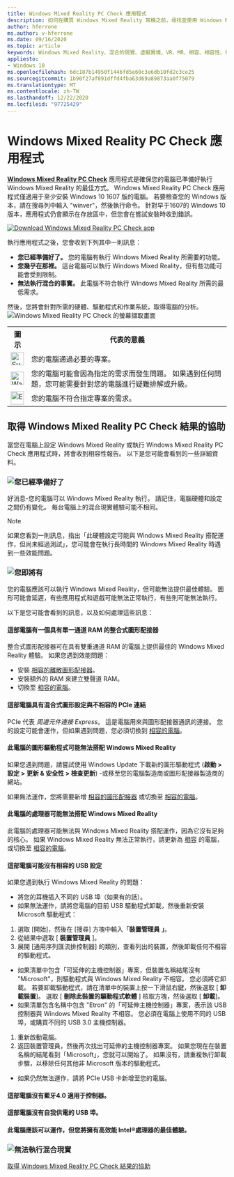 ```yaml
---
title: Windows Mixed Reality PC Check 應用程式
description: 如何在購買 Windows Mixed Reality 耳機之前，尋找並使用 Windows Mixed Reality PC Check 應用程式來測試電腦的相容性。
author: hferrone
ms.author: v-hferrone
ms.date: 09/16/2020
ms.topic: article
keywords: Windows Mixed Reality、混合的現實、虛擬實境、VR、MR、相容、相容性、電腦、系統需求
appliesto:
- Windows 10
ms.openlocfilehash: 6dc187b14950f1446fd5e60c3e6db10fd2c3ce25
ms.sourcegitcommit: 1b90f27af091dffd4fba63d69a89873aa0f75079
ms.translationtype: MT
ms.contentlocale: zh-TW
ms.lasthandoff: 12/22/2020
ms.locfileid: "97725429"
---
```

# <a name="windows-mixed-reality-pc-check-app"></a>Windows Mixed Reality PC Check 應用程式

**[Windows Mixed Reality PC Check](https://www.microsoft.com/store/p/windows-mixed-reality-pc-check/9nzvl19n7cnc)** 應用程式是確保您的電腦已準備好執行 Windows Mixed Reality 的最佳方式。 Windows Mixed Reality PC Check 應用程式僅適用于至少安裝 Windows 10 1607 版的電腦。 若要檢查您的 Windows 版本，請在搜尋列中輸入 "winver"，然後執行命令。 針對早于1607的 Windows 10 版本，應用程式仍會顯示在存放區中，但您會在嘗試安裝時收到錯誤。

<a href="https://www.microsoft.com/store/productid/9NZVL19N7CNC"><img alt="Download Windows Mixed Reality PC Check app" src="images/WMR-PC-Check-app.png"/></a>

執行應用程式之後，您會收到下列其中一則訊息：

* **您已經準備好了。** 您的電腦有執行 Windows Mixed Reality 所需要的功能。
* **您幾乎在那裡。** 這台電腦可以執行 Windows Mixed Reality，但有些功能可能會受到限制。
* **無法執行混合的事實。** 此電腦不符合執行 Windows Mixed Reality 所需的最低需求。

然後，您將會針對所需的硬體、驅動程式和作業系統，取得電腦的分析。
![Windows Mixed Reality PC Check 的螢幕擷取畫面](images/screenshot-mr-pc-check.jpg) 

<table>
<tr>
<th>圖示</th><th>代表的意義</th>
</tr><tr>
<td> <img alt="Succeeded" width="30" height="30" src="images/glyph-succeeded.png" /></td><td style="vertical-align: middle">您的電腦通過必要的專案。</td>
</tr><tr>
<td> <img alt="Warning" width="30" height="30" src="images/glyph-warning.png" /></td><td style="vertical-align: middle">您的電腦可能會因為指定的需求而發生問題。 如果遇到任何問題，您可能需要針對您的電腦進行疑難排解或升級。</td>
</tr><tr>
<td> <img alt="Error" width="30" height="30" src="images/glyph-error.png" /></td><td style="vertical-align: middle">您的電腦不符合指定專案的需求。</td>
</tr>
</table>

## <a name="get-help-with-windows-mixed-reality-pc-check-results"></a>取得 Windows Mixed Reality PC Check 結果的協助

當您在電腦上設定 Windows Mixed Reality 或執行 Windows Mixed Reality PC Check 應用程式時，將會收到相容性報告。 以下是您可能會看到的一些詳細資料。

### <a name="youre-good-to-go"></a>![您已經準備好了](images/glyph-succeeded.png)

好消息-您的電腦可以 Windows Mixed Reality 執行。 請記住，電腦硬體和設定之間仍有變化。 每台電腦上的混合現實體驗可能不相同。

>[!NOTE]
>如果您看到一則訊息，指出「此硬體設定可能與 Windows Mixed Reality 搭配運作，但尚未經過測試」，您可能會在執行長時間的 Windows Mixed Reality 時遇到一些效能問題。

### <a name="youre-nearly-there"></a>![您即將有](images/glyph-warning.png)

您的電腦應該可以執行 Windows Mixed Reality，但可能無法提供最佳體驗。 圖形可能會延遲，有些應用程式和遊戲可能無法正常執行，有些則可能無法執行。

以下是您可能會看到的訊息，以及如何處理這些訊息：

#### <a name="this-pc-has-an-integrated-graphics-card-with-single-channel-ram"></a>這部電腦有一個具有單一通道 RAM 的整合式圖形配接器

整合式圖形配接器可在具有雙重通道 RAM 的電腦上提供最佳的 Windows Mixed Reality 體驗。 如果您遇到效能問題：

* 安裝 [相容的離散圖形配接器](windows-mixed-reality-minimum-pc-hardware-compatibility-guidelines.md)。
* 安裝額外的 RAM 來建立雙聲道 RAM。
* 切換至 [相容的電腦](https://www.microsoft.com/windows/windows-mixed-reality-devices)。

#### <a name="this-pc-has-a-hybrid-graphics-configuration-with-an-incompatible-pcie-link"></a>這部電腦具有混合式圖形設定與不相容的 PCIe 連結

PCIe 代表 *周邊元件連接 Express*。 這是電腦用來與圖形配接器通訊的連接。 您的設定可能會運作，但如果遇到問題，您必須切換到 [相容的電腦](https://www.microsoft.com/windows/windows-mixed-reality-devices)。

#### <a name="this-pcs-graphics-driver-might-not-work-well-with-windows-mixed-reality"></a>此電腦的圖形驅動程式可能無法搭配 Windows Mixed Reality

如果您遇到問題，請嘗試使用 Windows Update 下載新的圖形驅動程式 (**啟動 > 設定 > 更新 & 安全性 > 檢查更新**) -或移至您的電腦製造商或圖形配接器製造商的網站。

如果無法運作，您將需要新增 [相容的圖形配接器](windows-mixed-reality-minimum-pc-hardware-compatibility-guidelines.md) 或切換至 [相容的電腦](https://www.microsoft.com/windows/windows-mixed-reality-devices)。

#### <a name="this-pcs-processor-might-not-work-well-with-windows-mixed-reality"></a>此電腦的處理器可能無法搭配 Windows Mixed Reality

此電腦的處理器可能無法與 Windows Mixed Reality 搭配運作，因為它沒有足夠的核心。 如果 Windows Mixed Reality 無法正常執行，請更新為 [相容](windows-mixed-reality-minimum-pc-hardware-compatibility-guidelines.md) 的電腦，或切換至 [相容的電腦](https://www.microsoft.com/windows/windows-mixed-reality-devices)。

#### <a name="this-pc-might-not-have-a-compatible-usb-configuration"></a>這部電腦可能沒有相容的 USB 設定

如果您遇到執行 Windows Mixed Reality 的問題：

* 將您的耳機插入不同的 USB 埠（如果有的話）。
* 如果無法運作，請將您電腦的目前 USB 驅動程式卸載，然後重新安裝 Microsoft 驅動程式：

1. 選取 [開始]，然後在 [搜尋] 方塊中輸入「**裝置管理員** **」**。
1. 從結果中選取 [ **裝置管理員** ]。
1. 展開 [通用序列匯流排控制器] 的類別，查看列出的裝置，然後卸載任何不相容的驅動程式。 
 * 如果清單中包含「可延伸的主機控制器」專案，但裝置名稱結尾沒有 "Microsoft"，則驅動程式與 Windows Mixed Reality 不相容。 您必須將它卸載。 若要卸載驅動程式，請在清單中的裝置上按一下滑鼠右鍵，然後選取 [ **卸載裝置**]。 選取 [ **刪除此裝置的驅動程式軟體** ] 核取方塊，然後選取 [ **卸載**]。
 * 如果清單包含名稱中包含 "Etron" 的「可延伸主機控制器」專案，表示該 USB 控制器與 Windows Mixed Reality 不相容。 您必須在電腦上使用不同的 USB 埠，或購買不同的 USB 3.0 主機控制器。
1. 重新啟動電腦。 
1. 返回裝置管理員，然後再次找出可延伸的主機控制器專案。 如果您現在在裝置名稱的結尾看到「Microsoft」，您就可以開始了。 如果沒有，請重複執行卸載步驟，以移除任何其他非 Microsoft 版本的驅動程式。
* 如果仍然無法運作，請將 PCIe USB 卡新增至您的電腦。

#### <a name="this-pc-doesnt-have-bluetooth-40-for-controllers"></a>這部電腦沒有藍牙4.0 適用于控制器。

#### <a name="this-pc-doesnt-have-a-self-powered-usb-port"></a>這部電腦沒有自我供電的 USB 埠。

#### <a name="this-pc-should-work-but-youll-have-the-best-experience-with-a-high-performance-intel-processor"></a>此電腦應該可以運作，但您將擁有高效能 Intel®處理器的最佳體驗。

### <a name="cant-run-mixed-reality"></a>![無法執行混合現實](images/glyph-error.png)

 [取得 Windows Mixed Reality PC Check 結果的協助](https://support.microsoft.com/en-us/help/4045777/windows-10-get-help-with-pc-compatibility-in-windows-mixed-reality)
